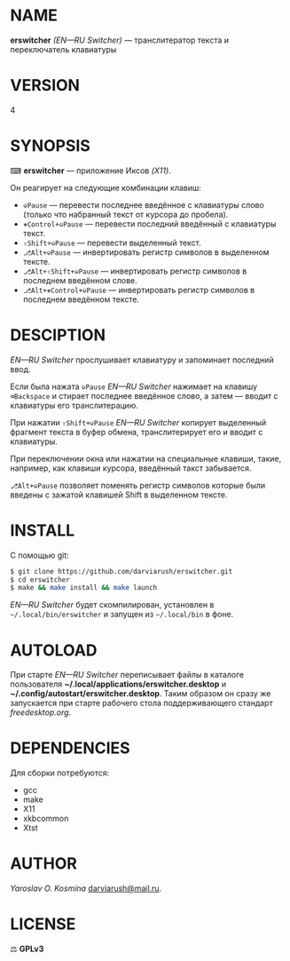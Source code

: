 # NAME

**erswitcher** _(EN—RU Switcher)_ — транслитератор текста и переключатель клавиатуры

# VERSION

4

# SYNOPSIS

⌨ **erswitcher** — приложение Иксов _(X11)_.

Он реагирует на следующие комбинации клавиш:

* `⎉Pause` — перевести последнее введённое с клавиатуры слово (только что набранный текст от курсора до пробела).
* `⎈Control+⎉Pause` — перевести последний введённый с клавиатуры текст.
* `⇧Shift+⎉Pause` — перевести выделенный текст.
* `⎇Alt+⎉Pause` — инвертировать регистр символов в выделенном тексте.
* `⎇Alt+⇧Shift+⎉Pause` — инвертировать регистр символов в последнем введённом слове.
* `⎇Alt+⎈Control+⎉Pause` — инвертировать регистр символов в последнем введённом тексте.

# DESCIPTION

_EN—RU Switcher_ прослушивает клавиатуру и запоминает последний ввод.

Если была нажата `⎉Pause` _EN—RU Switcher_ нажимает на клавишу `⌫Backspace` и стирает последнее введённое слово, а затем — вводит с клавиатуры его транслитерацию.

При нажатии `⇧Shift+⎉Pause` _EN—RU Switcher_ копирует выделенный фрагмент текста в буфер обмена, транслитерирует его и вводит с клавиатуры.

При переключении окна или нажатии на специальные клавиши, такие, например, как клавиши курсора, введённый такст забывается.

`⎇Alt+⎉Pause` позволяет поменять регистр символов которые были введены с зажатой клавишей Shift в выделенном тексте.

# INSTALL

С помощью git:

```sh
$ git clone https://github.com/darviarush/erswitcher.git
$ cd erswitcher
$ make && make install && make launch
```

_EN—RU Switcher_ будет скомпилирован, установлен в `~/.local/bin/erswitcher` и запущен из `~/.local/bin` в фоне.

# AUTOLOAD

При старте _EN—RU Switcher_ переписывает файлы в каталоге пользователя **~/.local/applications/erswitcher.desktop** и **~/.config/autostart/erswitcher.desktop**. Таким образом он сразу же запускается при старте рабочего стола поддерживающего стандарт _freedesktop.org_.

# DEPENDENCIES

Для сборки потребуются:

* gcc
* make
* X11
* xkbcommon
* Xtst

# AUTHOR

_Yaroslav O. Kosmina_ <darviarush@mail.ru>.

# LICENSE

⚖ **GPLv3**
